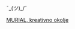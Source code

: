 ¯\_(ツ)_/¯

[MURIAL, kreativno okolje](https://app.mural.co/invitation/mural/orca3943/1645965909464?sender=u2cc4fee2b3d15ab2c6aa3997&key=057910f0-e897-42ec-9326-ff0267088c7d)

